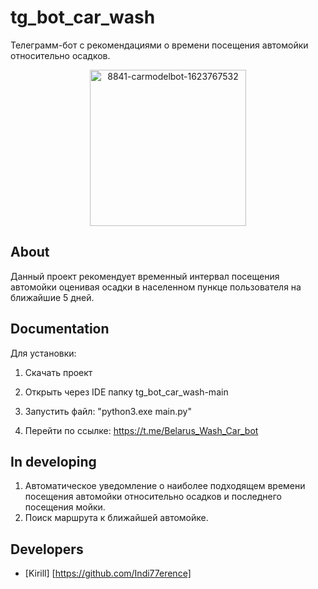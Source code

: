 # tg_bot_car_wash
Телеграмм-бот с рекомендациями о времени посещения автомойки относительно осадков.

<p align="center">
      <img src="https://i.ibb.co/MsSKh0Y/8841-carmodelbot-1623767532.jpg" alt="8841-carmodelbot-1623767532" border="0" width="250">
</p>

## About

Данный проект рекомендует временный интервал посещения автомойки оценивая осадки в населенном пункце пользователя на ближайшие 5 дней.


## Documentation

Для установки:

1. Скачать проект

2. Открыть через IDE папку tg_bot_car_wash-main

5. Запустить файл: "python3.exe main.py"

6. Перейти по ссылке: https://t.me/Belarus_Wash_Car_bot

## In developing
1. Автоматическое уведомление о наиболее подходящем времени посещения автомойки относительно осадков и последнего посещения мойки.
2. Поиск маршрута к ближайшей автомойке.

## Developers

- [Kirill] [https://github.com/Indi77erence]

